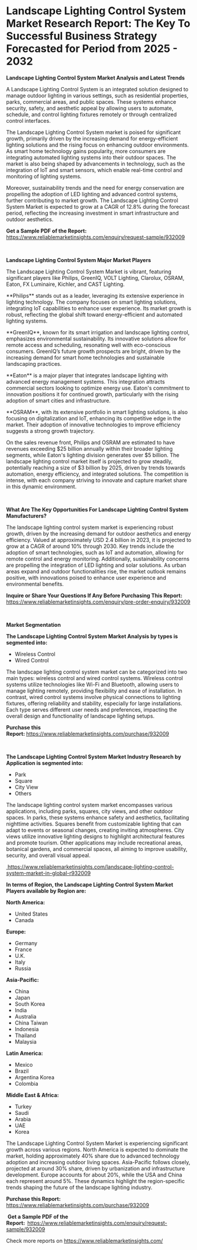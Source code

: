 <p><h1>Landscape Lighting Control System Market Research Report: The Key To Successful Business Strategy Forecasted for Period from 2025 - 2032</h1></p><p><strong>Landscape Lighting Control System Market Analysis and Latest Trends</strong></p>
<p><p>A Landscape Lighting Control System is an integrated solution designed to manage outdoor lighting in various settings, such as residential properties, parks, commercial areas, and public spaces. These systems enhance security, safety, and aesthetic appeal by allowing users to automate, schedule, and control lighting fixtures remotely or through centralized control interfaces. </p><p>The Landscape Lighting Control System market is poised for significant growth, primarily driven by the increasing demand for energy-efficient lighting solutions and the rising focus on enhancing outdoor environments. As smart home technology gains popularity, more consumers are integrating automated lighting systems into their outdoor spaces. The market is also being shaped by advancements in technology, such as the integration of IoT and smart sensors, which enable real-time control and monitoring of lighting systems.</p><p>Moreover, sustainability trends and the need for energy conservation are propelling the adoption of LED lighting and advanced control systems, further contributing to market growth. The Landscape Lighting Control System Market is expected to grow at a CAGR of 12.8% during the forecast period, reflecting the increasing investment in smart infrastructure and outdoor aesthetics.</p></p>
<p><strong>Get a Sample PDF of the Report:&nbsp;</strong> <a href="https://www.reliablemarketinsights.com/enquiry/request-sample/932009?utm_campaign=2207&utm_medium=2&utm_source=Github&utm_content=ia&utm_term=21032025&utm_id=landscape-lighting-control-system">https://www.reliablemarketinsights.com/enquiry/request-sample/932009</a></p>
<p>&nbsp;</p>
<p><strong>Landscape Lighting Control System Major Market Players</strong></p>
<p><p>The Landscape Lighting Control System Market is vibrant, featuring significant players like Philips, GreenIQ, VOLT Lighting, Clarolux, OSRAM, Eaton, FX Luminaire, Kichler, and CAST Lighting. </p><p>**Philips** stands out as a leader, leveraging its extensive experience in lighting technology. The company focuses on smart lighting solutions, integrating IoT capabilities to enhance user experience. Its market growth is robust, reflecting the global shift toward energy-efficient and automated lighting systems.</p><p>**GreenIQ**, known for its smart irrigation and landscape lighting control, emphasizes environmental sustainability. Its innovative solutions allow for remote access and scheduling, resonating well with eco-conscious consumers. GreenIQ’s future growth prospects are bright, driven by the increasing demand for smart home technologies and sustainable landscaping practices.</p><p>**Eaton** is a major player that integrates landscape lighting with advanced energy management systems. This integration attracts commercial sectors looking to optimize energy use. Eaton's commitment to innovation positions it for continued growth, particularly with the rising adoption of smart cities and infrastructure.</p><p>**OSRAM**, with its extensive portfolio in smart lighting solutions, is also focusing on digitalization and IoT, enhancing its competitive edge in the market. Their adoption of innovative technologies to improve efficiency suggests a strong growth trajectory.</p><p>On the sales revenue front, Philips and OSRAM are estimated to have revenues exceeding $25 billion annually within their broader lighting segments, while Eaton's lighting division generates over $5 billion. The landscape lighting control market itself is projected to grow steadily, potentially reaching a size of $3 billion by 2025, driven by trends towards automation, energy efficiency, and integrated solutions. The competition is intense, with each company striving to innovate and capture market share in this dynamic environment.</p></p>
<p>&nbsp;</p>
<p><strong>What Are The Key Opportunities For Landscape Lighting Control System Manufacturers?</strong></p>
<p><p>The landscape lighting control system market is experiencing robust growth, driven by the increasing demand for outdoor aesthetics and energy efficiency. Valued at approximately USD 2.4 billion in 2023, it is projected to grow at a CAGR of around 10% through 2030. Key trends include the adoption of smart technologies, such as IoT and automation, allowing for remote control and energy monitoring. Additionally, sustainability concerns are propelling the integration of LED lighting and solar solutions. As urban areas expand and outdoor functionalities rise, the market outlook remains positive, with innovations poised to enhance user experience and environmental benefits.</p></p>
<p><strong>Inquire or Share Your Questions If Any Before Purchasing This Report:</strong> <a href="https://www.reliablemarketinsights.com/enquiry/pre-order-enquiry/932009?utm_campaign=2207&utm_medium=2&utm_source=Github&utm_content=ia&utm_term=21032025&utm_id=landscape-lighting-control-system">https://www.reliablemarketinsights.com/enquiry/pre-order-enquiry/932009</a></p>
<p>&nbsp;</p>
<p><strong>Market Segmentation</strong></p>
<p><strong>The Landscape Lighting Control System Market Analysis by types is segmented into:</strong></p>
<p><ul><li>Wireless Control</li><li>Wired Control</li></ul></p>
<p><p>The landscape lighting control system market can be categorized into two main types: wireless control and wired control systems. Wireless control systems utilize technologies like Wi-Fi and Bluetooth, allowing users to manage lighting remotely, providing flexibility and ease of installation. In contrast, wired control systems involve physical connections to lighting fixtures, offering reliability and stability, especially for large installations. Each type serves different user needs and preferences, impacting the overall design and functionality of landscape lighting setups.</p></p>
<p><strong>Purchase this Report:&nbsp;</strong><a href="https://www.reliablemarketinsights.com/purchase/932009?utm_campaign=2207&utm_medium=2&utm_source=Github&utm_content=ia&utm_term=21032025&utm_id=landscape-lighting-control-system">https://www.reliablemarketinsights.com/purchase/932009</a></p>
<p>&nbsp;</p>
<p><strong>The Landscape Lighting Control System Market Industry Research by Application is segmented into:</strong></p>
<p><ul><li>Park</li><li>Square</li><li>City View</li><li>Others</li></ul></p>
<p><p>The landscape lighting control system market encompasses various applications, including parks, squares, city views, and other outdoor spaces. In parks, these systems enhance safety and aesthetics, facilitating nighttime activities. Squares benefit from customizable lighting that can adapt to events or seasonal changes, creating inviting atmospheres. City views utilize innovative lighting designs to highlight architectural features and promote tourism. Other applications may include recreational areas, botanical gardens, and commercial spaces, all aiming to improve usability, security, and overall visual appeal.</p></p>
<p><a href="https://www.reliablemarketinsights.com/landscape-lighting-control-system-market-in-global-r932009?utm_campaign=2207&utm_medium=2&utm_source=Github&utm_content=ia&utm_term=21032025&utm_id=landscape-lighting-control-system">&nbsp;https://www.reliablemarketinsights.com/landscape-lighting-control-system-market-in-global-r932009</a></p>
<p><strong>In terms of Region, the Landscape Lighting Control System Market Players available by Region are:</strong></p>
<p>
    <p> <strong> North America: </strong>
        <ul>
            <li>United States</li>
            <li>Canada</li>
        </ul>
        </p> 
    <p> <strong> Europe: </strong>
        <ul>
            <li>Germany</li>
            <li>France</li>
            <li>U.K.</li>
            <li>Italy</li>
            <li>Russia</li>
        </ul>
        </p> 
    <p> <strong> Asia-Pacific: </strong>
        <ul>
            <li>China</li>
            <li>Japan</li>
            <li>South Korea</li>
            <li>India</li>
            <li>Australia</li>
            <li>China Taiwan</li>
            <li>Indonesia</li>
            <li>Thailand</li>
            <li>Malaysia</li>
        </ul>
        </p> 
    <p> <strong> Latin America: </strong>
        <ul>
            <li>Mexico</li>
            <li>Brazil</li>
            <li>Argentina Korea</li>
            <li>Colombia</li>
        </ul>
        </p> 
    <p> <strong> Middle East & Africa: </strong>
        <ul>
            <li>Turkey</li>
            <li>Saudi</li>
            <li>Arabia</li>
            <li>UAE</li>
            <li>Korea</li>
        </ul>
    </p>
    </p>
<p><p>The Landscape Lighting Control System Market is experiencing significant growth across various regions. North America is expected to dominate the market, holding approximately 40% share due to advanced technology adoption and increasing outdoor living spaces. Asia-Pacific follows closely, projected at around 30% share, driven by urbanization and infrastructure development. Europe accounts for about 20%, while the USA and China each represent around 5%. These dynamics highlight the region-specific trends shaping the future of the landscape lighting industry.</p></p>
<p><strong>Purchase this Report: </strong><a href="https://www.reliablemarketinsights.com/purchase/932009?utm_campaign=2207&utm_medium=2&utm_source=Github&utm_content=ia&utm_term=21032025&utm_id=landscape-lighting-control-system">https://www.reliablemarketinsights.com/purchase/932009</a></p>
<p>&nbsp;<strong>Get a Sample PDF of the Report:&nbsp;&nbsp;</strong><a href="https://www.reliablemarketinsights.com/enquiry/request-sample/932009?utm_campaign=2207&utm_medium=2&utm_source=Github&utm_content=ia&utm_term=21032025&utm_id=landscape-lighting-control-system">https://www.reliablemarketinsights.com/enquiry/request-sample/932009</a></p>
<p><strong></strong></p>
<p>Check more reports on <a href="https://www.reliablemarketinsights.com/?utm_campaign=2207&utm_medium=2&utm_source=Github&utm_content=ia&utm_term=21032025&utm_id=landscape-lighting-control-system">https://www.reliablemarketinsights.com/</a></p>